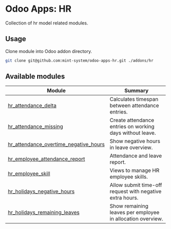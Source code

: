 # Odoo Apps: HR

Collection of hr model related modules.

## Usage

Clone module into Odoo addon directory.

```bash
git clone git@github.com:mint-system/odoo-apps-hr.git ./addons/hr
```

## Available modules

| Module | Summary |
| --- | --- |
| [hr_attendance_delta](hr_attendance_delta) |         Calculates timespan between attendance entries. |
| [hr_attendance_missing](hr_attendance_missing) |         Create attendance entries on working days without leave. |
| [hr_attendance_overtime_negative_hours](hr_attendance_overtime_negative_hours) |         Show negative hours in leave overview. |
| [hr_employee_attendance_report](hr_employee_attendance_report) |         Attendance and leave report. |
| [hr_employee_skill](hr_employee_skill) |         Views to manage HR employee skills. |
| [hr_holidays_negative_hours](hr_holidays_negative_hours) |         Allow submit time-off request with negative extra hours. |
| [hr_holidays_remaining_leaves](hr_holidays_remaining_leaves) |         Show remaining leaves per employee in allocation overview. |
